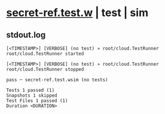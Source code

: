 # [secret-ref.test.w](../../../../../../examples/tests/sdk_tests/secret/secret-ref.test.w) | test | sim

## stdout.log
```log
[<TIMESTAMP>] [VERBOSE] (no test) » root/cloud.TestRunner
root/cloud.TestRunner started

[<TIMESTAMP>] [VERBOSE] (no test) » root/cloud.TestRunner
root/cloud.TestRunner stopped

pass ─ secret-ref.test.wsim (no tests)

Tests 1 passed (1)
Snapshots 1 skipped
Test Files 1 passed (1)
Duration <DURATION>
```

